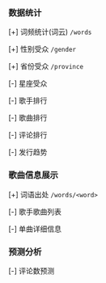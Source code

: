 ### 数据统计

[+] 词频统计(词云) `/words`

[+] 性别受众 `/gender`

[+] 省份受众 `/province`

[-] 星座受众

[-] 歌手排行

[-] 歌曲排行

[-] 评论排行

[-] 发行趋势

### 歌曲信息展示

[+] 词语出处 `/words/<word>`

[-] 歌手歌曲列表

[-] 单曲详细信息

### 预测分析

[-] 评论数预测